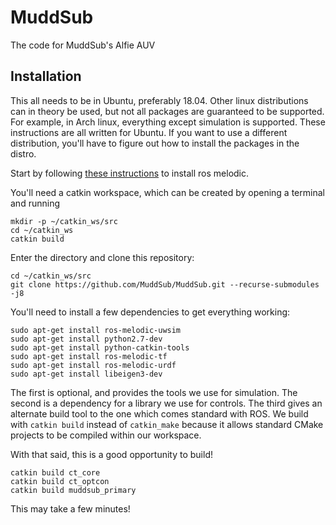 # MuddSub
The code for MuddSub's Alfie AUV

## Installation

This all needs to be in Ubuntu, preferably 18.04. Other linux distributions can in theory be used, but not all packages are guaranteed to be supported. For example, in Arch linux, everything except simulation is supported. These instructions are all written for Ubuntu. If you want to use a different distribution, you'll have to figure out how to install the packages in the distro.

Start by following [these instructions](http://wiki.ros.org/melodic/Installation/Ubuntu) to install ros melodic. 

You'll need a catkin workspace, which can be created by opening a terminal and running 
```
mkdir -p ~/catkin_ws/src
cd ~/catkin_ws
catkin build
```

Enter the directory and clone this repository:

```
cd ~/catkin_ws/src 
git clone https://github.com/MuddSub/MuddSub.git --recurse-submodules -j8
```

You'll need to install a few dependencies to get everything working:

```
sudo apt-get install ros-melodic-uwsim
sudo apt-get install python2.7-dev
sudo apt-get install python-catkin-tools
sudo apt-get install ros-melodic-tf
sudo apt-get install ros-melodic-urdf
sudo apt-get install libeigen3-dev
```

The first is optional, and provides the tools we use for simulation. The second is a dependency for a library we use for controls. The third gives an alternate build tool to the one which comes standard with ROS. We build with `catkin build` instead of `catkin_make` because it allows standard CMake projects to be compiled within our workspace.

With that said, this is a good opportunity to build!

```
catkin build ct_core
catkin build ct_optcon
catkin build muddsub_primary
```
This may take a few minutes! 
